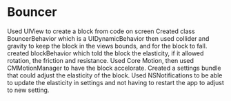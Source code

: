 # Bouncer

Used UIView to create a block from code on screen
Created class BouncerBehavior which is a UIDynamicBehavior
  then used collider and gravity to keep the block in the views bounds, and for the block to fall. 
  created blockBehavior which told the block the elasticity, if it allowed rotation, the friction and resistance. 
  Used Core Motion, then used CMMotionManager to have the block accelorate.
  Created a settings bundle that could adjust the elasticity of the block. Used NSNotifications to be able to update the 
  elasticity in settings and not having to restart the app to adjust to new setting.
  
